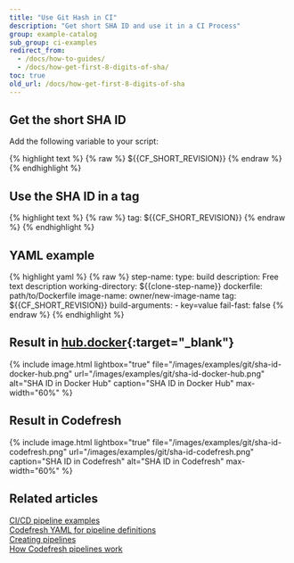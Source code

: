 ```yaml
---
title: "Use Git Hash in CI"
description: "Get short SHA ID and use it in a CI Process"
group: example-catalog
sub_group: ci-examples
redirect_from:
  - /docs/how-to-guides/
  - /docs/how-get-first-8-digits-of-sha/
toc: true
old_url: /docs/how-get-first-8-digits-of-sha
---
```


## Get the short SHA ID
Add the following variable to your script:

{% highlight text %}
{% raw %}
${{CF_SHORT_REVISION}} 
{% endraw %}
{% endhighlight %}


## Use the SHA ID in a tag


{% highlight text %}
{% raw %}
tag: ${{CF_SHORT_REVISION}} 
{% endraw %}
{% endhighlight %}


## YAML example

{% highlight yaml %}
{% raw %}
step-name:
  type: build
  description: Free text description
  working-directory: ${{clone-step-name}}
  dockerfile: path/to/Dockerfile
  image-name: owner/new-image-name
  tag: ${{CF_SHORT_REVISION}}
  build-arguments:
    - key=value
  fail-fast: false 
{% endraw %}
{% endhighlight %}

## Result in [hub.docker](https://hub.docker.com){:target="_blank"}

{% include image.html 
lightbox="true" 
file="/images/examples/git/sha-id-docker-hub.png" 
url="/images/examples/git/sha-id-docker-hub.png"
alt="SHA ID in Docker Hub"
caption="SHA ID in Docker Hub"
max-width="60%"
%}

## Result in Codefresh

{% include image.html 
lightbox="true" 
file="/images/examples/git/sha-id-codefresh.png" 
url="/images/examples/git/sha-id-codefresh.png"
caption="SHA ID in Codefresh"
alt="SHA ID in Codefresh"
max-width="60%"
%}


## Related articles 
[CI/CD pipeline examples]({{site.baseurl}}/docs/example-catalog/examples/#ci-examples)  
[Codefresh YAML for pipeline definitions]({{site.baseurl}}/docs/pipelines/what-is-the-codefresh-yaml/)    
[Creating pipelines]({{site.baseurl}}/docs/pipelines/pipelines/)  
[How Codefresh pipelines work]({{site.baseurl}}/docs/pipelines/introduction-to-codefresh-pipelines/)  